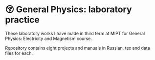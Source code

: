 # 😚 General Physics: laboratory practice

These laboratory works I have made in third term at MIPT for General Physics: Electricity and Magnetism course.

Repository contains eight projects and manuals in Russian, tex and data files for each.

